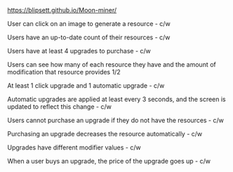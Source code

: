 https://blipsett.github.io/Moon-miner/

User can click on an image to generate a resource - c/w

Users have an up-to-date count of their resources - c/w

Users have at least 4 upgrades to purchase - c/w

Users can see how many of each resource they have and the amount of
modification that resource provides 1/2

At least 1 click upgrade and 1 automatic upgrade - c/w

Automatic upgrades are applied at least every 3 seconds, and the screen is updated to reflect this change - c/w

Users cannot purchase an upgrade if they do not have the resources - c/w

Purchasing an upgrade decreases the resource automatically - c/w

Upgrades have different modifier values - c/w

When a user buys an upgrade, the price of the upgrade goes up - c/w
